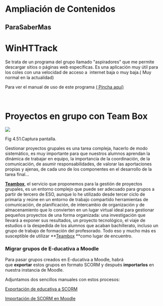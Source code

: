 
# Ampliación de Contenidos

## ParaSaberMas

# WinHTTrack

Se trata de un programa del grupo llamado "aspiradores" que me permite descargar sitios o páginas web específicas. Es una aplicación muy útil para los coles con una velocidad de acceso a  internet baja o muy baja.( Muy normal en la actualidad)

Para ver el manual de uso de este programa [( Pincha aquí)](http://dl.dropboxusercontent.com/u/3128937/manual.WinHTTrack.pdf)

 

# Proyectos en grupo con Team Box


![](http://www.catedu.es/facilytic/wp-content/uploads/2013/11/teambox.png)

Fig 4.51.Captura pantalla.

Gestionar proyectos grupales es una tarea compleja, hacerlo de modo sistemático, es muy importante para que nuestros alumnos aprendan la dinámica de trabajar en equipo, la importancia de la coordinación, de la comunicación, de asumir responsabilidades, de valorar las aportaciones propias y ajenas, de cada uno de los componentes en el desarrollo de la tarea final…

**[Teambox](https://teambox.com/#!/)**, el servicio que proponemos para la gestión de proyectos grupales, es un entorno complejo que puede ser adecuado para grupos a partir de tercero de ESO, aunque lo he utilizado desde tercer ciclo de primaria y reúne en un entorno de trabajo compartido herramientas de comunicación, de planificación, de intercambio de organización y de almacenamiento que lo convierten en un lugar virtual ideal para gestionar pequeños proyectos de una forma organizada: una investigación que llevará a exponer sus resultados, un proyecto tecnológico, el viaje de estudios o la despedida de los alumnos que acaban bachillerato, incluso un grupo de trabajo de formación del profesorado. Todo eso y mucho más es susceptible de utilizar **[Teambox](https://teambox.com/#!/) **como lugar de encuentro.

### Migrar grupos de E-ducativa a Moodle

Para pasar grupos creados en E-ducativa a Moodle, habrá que **exportar** estos grupos en formato SCORM y después **importarlos** en nuestra instancia de Moodle.

Adjuntamos dos sencillos manuales con estos procesos:

[Exportación de educativa a SCORM](http://www.catedu.es/facilytic/wp-content/uploads/2013/06/exportar-educativa-SCORM.pdf)

[Importación de SCORM en Moodle](http://www.catedu.es/facilytic/wp-content/uploads/2013/06/importar-SCORM-moodle.pdf)

